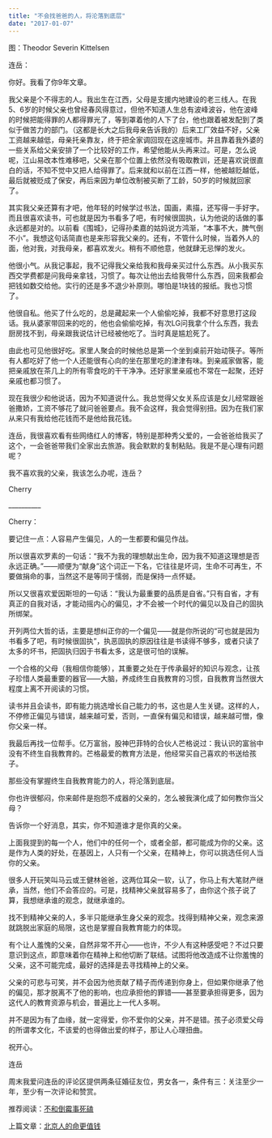 ```yaml
---
title: "不会找爸爸的人，将沦落到底层"
date: "2017-01-07"
---
```


图：Theodor Severin Kittelsen

连岳：

你好。我看了你9年文章。

我父亲是个不得志的人。我出生在江西，父母是支援内地建设的老三线人。在我5、6岁的时候父亲也曾经春风得意过，但他不知道人生总有波峰波谷，他在波峰的时候把能得罪的人都得罪光了，等到罩着他的人下了台，他也跟着被发配到了类似于做苦力的部门。（这都是长大之后我母亲告诉我的）后来工厂效益不好，父亲工资越来越低，母亲托亲靠友，终于把全家调回现在这座城市。并且靠着我外婆的一些关系给父亲安排了一个比较好的工作，希望他能从头再来过。可是，怎么说呢，江山易改本性难移吧，父亲在那个位置上依然没有吸取教训，还是喜欢说很直白的话，不知不觉中又把人给得罪了。后来就和以前在江西一样，他被越贬越低，最后就被贬成了保安，再后来因为单位改制被买断了工龄，50岁的时候就回家了。

其实我父亲还算有才吧，他年轻的时候学过书法，国画，素描，还写得一手好字。而且很喜欢读书，可也就是因为书看多了吧，有时候很固执，认为他说的话做的事永远都是对的。以前看《围城》，记得孙柔嘉的姑妈说方鸿渐，“本事不大，脾气倒不小”。我想这句话简直也是来形容我父亲的。还有，不管什么时候，当着外人的面，他对我，对我母亲，都喜欢发火。稍有不顺他意，他就肆无忌惮的发火。

他很小气。从我记事起，我不记得我父亲给我和我母亲买过什么东西。从小我买东西交学费都是问我母亲拿钱，习惯了。每次让他出去给我带什么东西，回来我都会把钱如数交给他。实行的还是多不退少补原则。哪怕是1块钱的报纸。我也习惯了。

他很自私。他买了什么吃的，总是藏起来一个人偷偷吃掉，我都不好意思打这段话。我从婆家带回来的吃的，他也会偷偷吃掉，有次LG问我拿个什么东西，我去厨房找不到，母亲跟我说估计已经被他吃了。当时真是尴尬死了。

由此也可见他很好吃。家里人聚会的时候他总是第一个坐到桌前开始动筷子。等所有人都吃好了他一个人还能很有心向的坐在那里吃的津津有味。到亲戚家做客，能把亲戚放在茶几上的所有零食吃的干干净净。还好家里亲戚也不常在一起聚，还好亲戚也都习惯了。

现在我很少和他说话，因为不知道说什么。我总觉得父女关系应该是女儿经常跟爸爸撒娇，工资不够花了就问爸爸要点。我不会这样，我会觉得别扭。因为在我们家从来只有我给他花钱而不是他给我花钱。

连岳，我很喜欢看有些网络红人的博客，特别是那种秀父爱的，一会爸爸给我买了这个，一会爸爸带我们全家出去旅游。我会默默的复制粘贴。我是不是心理有问题呢？

我不喜欢我的父亲，我该怎么办呢，连岳？

Cherry

\_\_\_\_\_\_\_\_\_\_

Cherry：

要记住一点：人容易产生偏见，人的一生都要和偏见作战。

所以很喜欢罗素的一句话：“我不为我的理想献出生命，因为我不知道这理想是否永远正确。”——顺便为“献身”这个词正一下名，它往往是坏词，生命不可再生，不要做捐命的事，当然这不是等同于懦弱，而是保持一点怀疑。  

所以又很喜欢爱因斯坦的一句话：“我认为最重要的品质是自省。”只有自省，才有真正的自我对话，才能动摇内心的偏见，才不会被一个时代的偏见以及自己的固执所绑架。

开列两位大哲的话，主要是想纠正你的一个偏见——就是你所说的“可也就是因为书看多了吧，有时候很固执”，执恶固执的原因往往是书读得不够多，或者只读了太多的坏书，把固执归因于书看太多，这是很可怕的误解。

一个合格的父母（我相信你能够），其重要之处在于传承最好的知识与观念，让孩子珍惜人类最重要的器官——大脑，养成终生自我教育的习惯，自我教育当然很大程度上离不开阅读的习惯。

读书并且会读书，即有能力挑选增长自己能力的书，这也是人生关键。这样的人，不停修正偏见与错误，越来越可爱，否则，一直保有偏见和错误，越来越可憎，像你父亲一样。

我最后再找一位帮手。亿万富翁，股神巴菲特的合伙人芒格说过：我认识的富翁中没有不终生自我教育的。芒格最爱的教育方法是，他经常买自己喜欢的书送给孩子。

那些没有掌握终生自我教育能力的人，将沦落到底层。

你也许很郁闷，你来邮件是抱怨不成器的父亲的，怎么被我演化成了如何教你当父母？

告诉你一个好消息，其实，你不知道谁才是你真的父亲。

上面我提到的每一个人，他们中的任何一个，或者全部，都可能成为你的父亲。这是作为人类的好处，在基因上，人只有一个父亲，在精神上，你可以挑选任何人当你的父亲。

很多人开玩笑叫马云或王健林爸爸，这两位耳朵一软，认了，你马上有大笔财产继承，当然，他们不会答应的。可是，找精神父亲就容易多了，由你这个孩子说了算，我想继承谁的观念，就继承谁的。  

找不到精神父亲的人，多半只能继承生身父亲的观念。找得到精神父亲，观念来源就跳脱出家庭的局限，这也是掌握自我教育能力的体现。

有个让人羞愧的父亲，自然非常不开心——也许，不少人有这种感受吧？不过只要意识到这点，即意味着你在精神上和他切断了联结。试图将他改造成不让你羞愧的父亲，这不可能完成，最好的选择是去寻找精神上的父亲。

父亲的可悲与可笑，并不会因为他贡献了精子而传递到你身上，但如果你继承了他的偏见，那才脱离不了他的影响，也应承担他的罪错——甚至要承担得更多，因为这代人的教育资源与机会，普遍比上一代人多啊。

并不是因为有了血缘，就一定得爱，你不爱你的父亲，并不是错。孩子必须爱父母的所谓孝文化，不该爱的也得做出爱的样子，那让人心理扭曲。

祝开心。

连岳

周末我爱问连岳的评论区提供两条征婚征友位，男女各一，条件有三：关注至少一年，至少有一次评论和赞赏。

推荐阅读：[不和倒霉事死磕](http://mp.weixin.qq.com/s?__biz=MjM5NDU0Mjk2MQ==&mid=2651622645&idx=1&sn=e9dd131932dc6957b2336c4f00d1fd93&chksm=bd7e08eb8a0981fdca47839a021dce237b6e83067a19cebb5b2ff4d9a29d308c63e192bea467&scene=21#wechat_redirect)

上篇文章：[北京人的命更值钱](http://mp.weixin.qq.com/s?__biz=MjM5NDU0Mjk2MQ==&mid=2651622662&idx=1&sn=ed5a0b400c99cc909f34ffe0ec3a2e48&chksm=bd7e09188a09800e42a2864d460ddb5d5131d00b9bfb1d223d69ddf9da5df9bdf00a796a2407&scene=21#wechat_redirect)
